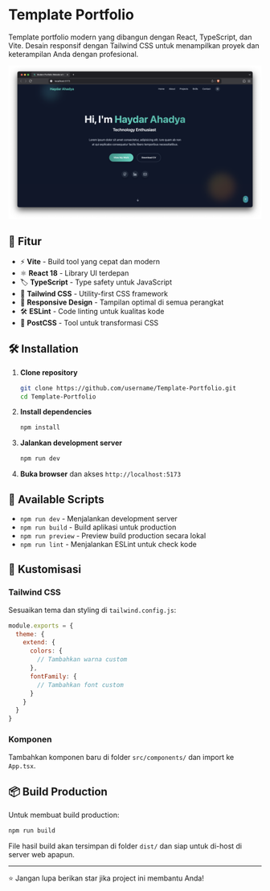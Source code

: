 # Template Portfolio

Template portfolio modern yang dibangun dengan React, TypeScript, dan Vite. Desain responsif dengan Tailwind CSS untuk menampilkan proyek dan keterampilan Anda dengan profesional.

![Portfolio Preview](./preview.png)

## 🚀 Fitur

- ⚡ **Vite** - Build tool yang cepat dan modern
- ⚛️ **React 18** - Library UI terdepan
- 🏷️ **TypeScript** - Type safety untuk JavaScript
- 🎨 **Tailwind CSS** - Utility-first CSS framework
- 📱 **Responsive Design** - Tampilan optimal di semua perangkat
- 🛠️ **ESLint** - Code linting untuk kualitas kode
- 🔧 **PostCSS** - Tool untuk transformasi CSS

## 🛠️ Installation

1. **Clone repository**
   ```bash
   git clone https://github.com/username/Template-Portfolio.git
   cd Template-Portfolio
   ```

2. **Install dependencies**
   ```bash
   npm install
   ```

3. **Jalankan development server**
   ```bash
   npm run dev
   ```

4. **Buka browser** dan akses `http://localhost:5173`

## 📜 Available Scripts

- `npm run dev` - Menjalankan development server
- `npm run build` - Build aplikasi untuk production
- `npm run preview` - Preview build production secara lokal
- `npm run lint` - Menjalankan ESLint untuk check kode

## 🎨 Kustomisasi

### Tailwind CSS
Sesuaikan tema dan styling di `tailwind.config.js`:
```javascript
module.exports = {
  theme: {
    extend: {
      colors: {
        // Tambahkan warna custom
      },
      fontFamily: {
        // Tambahkan font custom
      }
    }
  }
}
```

### Komponen
Tambahkan komponen baru di folder `src/components/` dan import ke `App.tsx`.

## 📦 Build Production

Untuk membuat build production:
```bash
npm run build
```

File hasil build akan tersimpan di folder `dist/` dan siap untuk di-host di server web apapun.

---

⭐ Jangan lupa berikan star jika project ini membantu Anda!